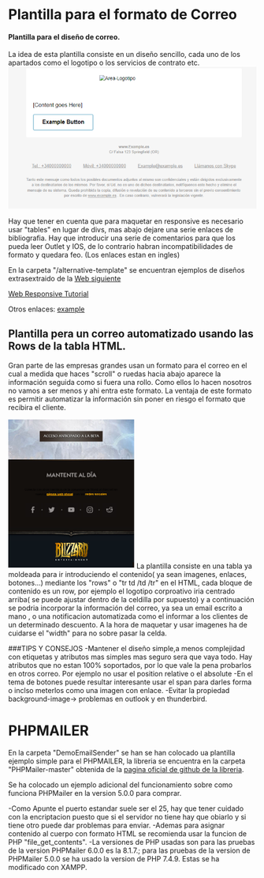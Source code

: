 # Plantilla para el formato de Correo #

#### Plantilla para el diseño de correo. ####

La idea de esta plantilla consiste en un diseño sencillo, cada uno de los apartados como el logotipo o los servicios de contrato etc.
![alt text](./media/plantilla.PNG "Plantilla")


Hay que tener en cuenta que para maquetar en responsive es necesario usar "tables" en lugar de divs, mas abajo dejare una serie enlaces de bibliografia. Hay que introducir una serie de comentarios para que los pueda leer Outlet y IOS, de lo contrario habran incompatibilidades de formato y quedara feo. (Los enlaces estan en ingles)

En la carpeta "/alternative-template" se encuentran ejemplos de diseños extrasextraido de la [Web siguiente](https://webdesign.tutsplus.com/tutorials/creating-a-future-proof-responsive-email-without-media-queries--cms-23919)


[Web Responsive Tutorial](https://webdesign.tutsplus.com/tutorials/creating-a-future-proof-responsive-email-without-media-queries--cms-23919/ "Web responsive")

Otros enlaces:
[example](https://www.smashingmagazine.com/2017/01/introduction-building-sending-html-email-for-web-developers/ "Guia del web responsive cona algunos enlaces")

## Plantilla pera un correo automatizado usando las Rows de la tabla HTML. ##
Gran parte de las empresas grandes usan un formato para el correo en el cual a medida que haces "scroll" o ruedas hacia abajo aparece la información seguida como si fuera una rollo. Como ellos lo hacen nosotros no vamos a ser menos y ahi entra este formato. La ventaja de este formato es permitir automatizar la información sin poner en riesgo el formato que recibira el cliente.

<img src="./media/plantilla-correo-automatizado.PNG" alt="Ejemplo de correo automatizado" style="margin: 2px auto; height:300px">
La plantilla consiste en una tabla ya moldeada para ir introduciendo el contenido( ya sean imagenes, enlaces, botones...) mediante los "rows" o "tr td /td /tr" en el HTML, cada bloque de contenido es un row, por ejemplo el logotipo corproativo iria centrado arriba( se puede ajustar dentro de la celdilla por supuesto) y a continuación se podria incorporar la información del correo, ya sea un email escrito a mano , o una notificacion automatizada como el informar a los clientes de un determinado descuento. A la hora de maquetar y usar imagenes ha de cuidarse el "width" para no sobre pasar la celda. 

###TIPS Y CONSEJOS
-Mantener el diseño simple,a menos complejidad con etiquetas y atributos mas simples mas seguro sera que vaya todo. Hay atributos que no estan 100% soportados, por lo que vale la pena probarlos en otros correo. Por ejemplo no usar el position relative o el absolute
-En el tema de botones puede resultar interesante usar el span para darles forma o inclso meterlos como una imagen con enlace.
-Evitar la propiedad background-image-> problemas en outlook y en thunderbird.

# PHPMAILER #
En la carpeta "DemoEmailSender" se han se han colocado ua plantilla ejemplo simple para el PHPMAILER, la libreria se encuentra en la carpeta "PHPMailer-master" obtenida de la [pagina oficial de github de la libreria](https://github.com/PHPMailer/PHPMailer).

Se ha colocado un ejemplo adicional del funcionamiento sobre como funciona PHPMailer en la version 5.0.0 para comprar. 

-Como Apunte el puerto estandar suele ser el 25, hay que tener cuidado con la encriptacion puesto que si el servidor no tiene hay que obiarlo y si tiene otro puede dar problemas para enviar.
-Ademas para asignar contenido al cuerpo con formato HTML se recomienda usar la funcion de PHP "file_get_contents".
-La versiones de PHP usadas son para las pruebas de la version PHPMailer 6.0.0 es la 8.1.7.; para las pruebas de la version de PHPMailer 5.0.0 se ha usado la version de PHP 7.4.9. Estas se ha modificado con XAMPP.